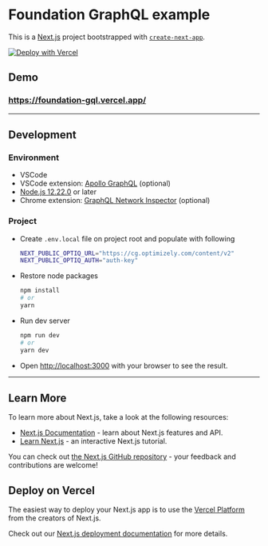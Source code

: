 # Foundation GraphQL example

This is a [Next.js](https://nextjs.org/) project bootstrapped with [`create-next-app`](https://github.com/vercel/next.js/tree/canary/packages/create-next-app).

[![Deploy with Vercel](https://vercel.com/button)](https://vercel.com/new/clone?repository-url=https%3A%2F%2Fgithub.com%2Fepiserver%2Ffoundation-gql&env=NEXT_PUBLIC_OPTIQ_URL,NEXT_PUBLIC_OPTIQ_AUTH&project-name=foundation&repo-name=foundation-gql&demo-title=Foundation%20%7C%20Content%20Graph&demo-description=Optimizely%20CMS%20foundation%20demo%20implementation%20with%20Content%20Graph&demo-url=https%3A%2F%2Ffoundation-gql.vercel.app&demo-image=https%3A%2F%2Fi.imgur.com%2FOKJvLdB.png)

## Demo

### https://foundation-gql.vercel.app/

---

## Development

### Environment

- VSCode
- VSCode extension: [Apollo GraphQL](https://marketplace.visualstudio.com/items?itemName=apollographql.vscode-apollo) (optional)
- [Node.js 12.22.0](https://nodejs.org/) or later
- Chrome extension: [GraphQL Network Inspector](https://chrome.google.com/webstore/detail/graphql-network-inspector/ndlbedplllcgconngcnfmkadhokfaaln) (optional)

### Project

- Create `.env.local` file on project root and populate with following
  ```sh
  NEXT_PUBLIC_OPTIQ_URL="https://cg.optimizely.com/content/v2"
  NEXT_PUBLIC_OPTIQ_AUTH="auth-key"
  ```
- Restore node packages
  ```bash
  npm install
  # or
  yarn
  ```
- Run dev server
  ```bash
  npm run dev
  # or
  yarn dev
  ```
- Open [http://localhost:3000](http://localhost:3000) with your browser to see the result.

---

## Learn More

To learn more about Next.js, take a look at the following resources:

- [Next.js Documentation](https://nextjs.org/docs) - learn about Next.js features and API.
- [Learn Next.js](https://nextjs.org/learn) - an interactive Next.js tutorial.

You can check out [the Next.js GitHub repository](https://github.com/vercel/next.js/) - your feedback and contributions are welcome!

## Deploy on Vercel

The easiest way to deploy your Next.js app is to use the [Vercel Platform](https://vercel.com/new?utm_medium=default-template&filter=next.js&utm_source=create-next-app&utm_campaign=create-next-app-readme) from the creators of Next.js.

Check out our [Next.js deployment documentation](https://nextjs.org/docs/deployment) for more details.
